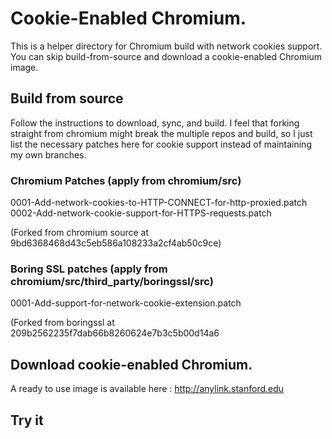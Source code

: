 # Cookie-Enabled Chromium.

This is a helper directory for Chromium build with network cookies support.
You can skip build-from-source and download a cookie-enabled Chromium image.

## Build from source
Follow the instructions to download, sync, and build.
I feel that forking straight from chromium might break the multiple repos and
build, so I just list the necessary patches here for cookie support instead of 
maintaining my own branches.

### Chromium Patches (apply from chromium/src)

0001-Add-network-cookies-to-HTTP-CONNECT-for-http-proxied.patch
0002-Add-network-cookie-support-for-HTTPS-requests.patch

(Forked from chromium source at 9bd6368468d43c5eb586a108233a2cf4ab50c9ce)

### Boring SSL patches (apply from chromium/src/third_party/boringssl/src)

0001-Add-support-for-network-cookie-extension.patch

(Forked from boringssl at 209b2562235f7dab66b8260624e7b3c5b00d14a6

## Download cookie-enabled Chromium.
A ready to use image is available here : http://anylink.stanford.edu

## Try it
